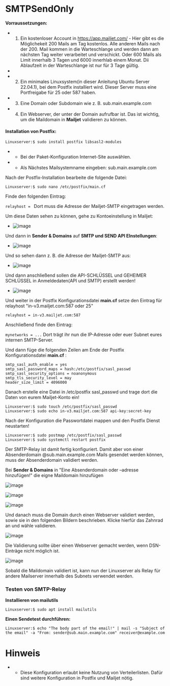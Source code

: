 # SMTPSendOnly

**Vorraussetzungen:**
- 1. Ein kostenloser Account in https://app.mailjet.com/ - Hier gibt es die Möglichekeit 200 Mails am Tag kostenlos. Alle anderen Mails nach der 200. Mail kommen in die Warteschlange und werden dann am nächsten Tag weiter verarbeitet und verschickt. Oder 600 Mails als Limit innerhalb 3 Tagen und 6000 innerhlab einem Monat. Dii Ablaufzeit in der Warteschlange ist nur für 3 Tage gültig.
- 

- 2. Ein minimales Linuxsystem(in dieser Anleitung Ubuntu Server 22.04.1), bei dem Postfix installiert wird. Dieser Server muss eine Portfreigabe für 25 oder 587 haben.

- 3. Eine Domain oder Subdomain wie z. B. sub.main.example.com

- 4. Ein Webserver, der unter der Domain aufrufbar ist. Das ist wichtig, um die Maildomain in **Mailjet** validieren zu können.

#### Installation von Postfix:
``Linuxserver:$ sudo install postfix libsasl2-modules``
- * Bei der Paket-Konfiguration Internet-Site auswählen.
- * Als Nächstes Mailsystemname eingeben: sub.main.example.com

Nach der Postfix-Installation bearbeite die folgende Datei:

``Linuxserver:$ sudo nano /etc/postfix/main.cf``

Finde den folgenden Eintrag:

``relayhost = ``
Dort muss die Adresse der Mailjet-SMTP eingetragen werden.

Um diese Daten sehen zu können, gehe zu Kontoeinstellung in Mailjet:

- ![image](https://user-images.githubusercontent.com/99675262/211280984-a6189402-e275-4248-a528-39230d6b6fa1.png)


Und dann in **Sender & Domains** auf **SMTP und SEND API EInstellungen**:

- ![image](https://user-images.githubusercontent.com/99675262/211281862-d342cc85-0163-413c-9cd6-7166c6c16dda.png)

Und so sehen dann z. B. die Adresse der Mailjet-SMTP aus:

- ![image](https://user-images.githubusercontent.com/99675262/211279293-ecea705a-9ec0-4bfd-bc39-db0eac864766.png)

Und dann anschließend sollen die API-SCHLÜSSEL und GEHEIMER SCHLÜSSEL in Anmeldedaten(API und SMTP) erstellt werden!

- ![image](https://user-images.githubusercontent.com/99675262/211283057-f226ad8e-f30b-41a4-9bd3-baad93b30865.png)

Und weiter in der Postfix Konfigurationsdatei **main.cf** setze den Eintrag für relayhost "in-v3.mailjet.com:587 oder 25"

``relayhost = in-v3.mailjet.com:587``

Anschließend finde den Eintrag:

``mynetworks = ...`` Dort trägt ihr nun die IP-Adresse oder euer Subnet eures internen SMTP-Server.

Und dann füge die folgenden Zeilen am Ende der Postfix Konfigurationsdatei **main.cf** :

```
smtp_sasl_auth_enable = yes
smtp_sasl_password_maps = hash:/etc/postfix/sasl_passwd
smtp_sasl_security_options = noanonymous
smtp_tls_security_level = may
header_size_limit = 4096000
```

Danach erstelle eine Datei in /etc/postfix sasl_passwd und trage dort die Daten von eurem Mailjet-Konto ein!

```
Linuxserver:$ sudo touch /etc/postfix/sasl_passwd
Linuxserver:$ sudo echo in-v3.mailjet.com:587 api-key:secret-key
```

Nach der Konfiguration die Passwortdatei mappen und den Postfix Dienst neustarten!

```
Linuxserver:$ sudo postmap /etc/postfix/sasl_passwd
Linuxserver:$ sudo systemctl restart postfix
```

Der SMTP-Relay ist damit fertig konfiguriert. Damit aber von einer Absenderdomain @sub.main.example.com Mails gesendet werden können,
muss der Absenderdomain validiert werden.

Bei **Sender & Domains** in "Eine Absenderdomain oder –adresse hinzufügen!" die eigne Maildomain hinzufügen

![image](https://user-images.githubusercontent.com/99675262/211311779-c3665575-3a35-448c-b112-4d27c36dfadd.png)

![image](https://user-images.githubusercontent.com/99675262/211312267-7ee622aa-c43b-4aa0-8a38-abe87390e283.png)

![image](https://user-images.githubusercontent.com/99675262/211312728-0758ac20-155d-4af4-9f55-62815945a956.png)

Und danach muss die Domain durch einen Webserver validiert werden, sowie sie in den folgenden Bildern beschrieben. Klicke hierfür das Zahnrad an und wähle validieren.

![image](https://user-images.githubusercontent.com/99675262/211313022-eb6414b4-9f7f-434f-8594-b14c1d8d5a2f.png)

Die Validierung sollte über einen Webserver gemacht werden, wenn DSN-Einträge nicht möglich ist.

![image](https://user-images.githubusercontent.com/99675262/211313123-e9ab9341-e4e0-412f-b176-abe09548673b.png)

Sobald die Maildomain validiert ist, kann nun der Linuxserver als Relay für andere Mailserver innerhalb des Subnets verwendet werden.


### Testen von SMTP-Relay
**Installieren von mailutils**

``Linuxserver:$ sudo apt install mailutils``

**Einen Sendetest durchführen:**

``Linuxserver:$ echo "The body part of the email!" | mail -s "Subject of the email" -a "From: sender@sub.main.example.com" receiver@example.com``

# Hinweis
- * Diese Konfiguration erlaubt keine Nutzung von Verteilerlisten. Dafür sind weitere Konfiguration in Postfix und Mailjet nötig.








